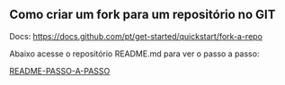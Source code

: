 ## Como criar um fork para um repositório no GIT

Docs: https://docs.github.com/pt/get-started/quickstart/fork-a-repo

Abaixo acesse o repositório README.md para ver o passo a passo:

[README-PASSO-A-PASSO](readme/README.md)